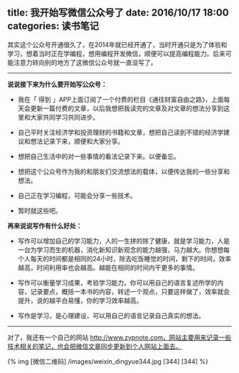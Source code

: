 title: 我开始写微信公众号了
date: 2016/10/17  18:00
categories: 读书笔记
---

其实这个公众号开通很久了，在2014年就已经开通了，当时开通只是为了体验和学习，想着当时正在学编程，想用编程开发微信，顺便可以提高编程能力。后来可能注意力转向别的地方了这微信公众号就一直没写了。

-----
**说说接下来为什么要开始写公众号：**

- 我在「 得到 」APP上面订阅了一个付费的栏目《通往财富自由之路》，上面每天会更新一篇付费的文章，以后我想把我读完的文章及对文章的想法分享到这里和大家共同学习共同进步。

- 自己平时关注经济学和投资理财的书籍和文章，想把自己读到不错的经济学建议和想法记录下来，顺便和大家分享。

- 想把自己生活中的对一些事情的看法记录下来。以便备忘。

- 想把这个公众号作为我的和朋友们交流想法的载体，以便传达我的一些分享和想法。

- 自己正在学习编程，可能会分享一些技术。

- 暂时就这些吧。

**再来说说写作有什么好处：**

- 写作可以增加自己的学习能力，人的一生拼的除了健康，就是学习能力，人是一台为学习而生的机器，消化新知识新观念的能力越强，马力越大。你想想每个人每天的时间都是相同的24小时，除去吃饭睡觉的时间，剩下的时间，效率越高，时间利用率也会越高。越能在相同的时间内干更多的事情。

- 写作可以衡量学习成果，考验学习能力。你可以用自己的语言复述所学的内容，记录要点，概括一本书的内容，转述一个观点，只要这样做了，效率就会提升，说的越平白易懂，你的学习效率越高。

- 写作是学习，是心理建设，可以用自己的语言记录自己真实的想法。

-----

对了，我还有一个自己的网站 http://www.zypnote.com，网站主要用来记录一些技术相关的笔记，也会把微信文章同步更新到个人网站上面去。

{% img [微信二维码] /images/weixin_dingyue344.jpg [344] [344] %}